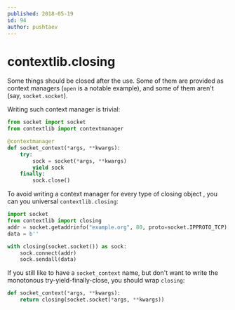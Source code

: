 ```yaml
---
published: 2018-05-19
id: 94
author: pushtaev
---
```


# contextlib.closing

Some things should be closed after the use. Some of them are provided as context managers (`open` is a notable example), and some of them aren't (say, `socket.socket`).

Writing such context manager is trivial:

```python {hide}
from socket import socket
from contextlib import contextmanager
```

```python {continue}
@contextmanager
def socket_context(*args, **kwargs):
    try:
        sock = socket(*args, **kwargs)
        yield sock
    finally:
        sock.close()
```

To avoid writing a context manager for every type of closing object , you can you universal `contextlib.closing`:

```python {hide}
import socket
from contextlib import closing
addr = socket.getaddrinfo("example.org", 80, proto=socket.IPPROTO_TCP)[0][-1]
data = b''
```

```python {continue}
with closing(socket.socket()) as sock:
    sock.connect(addr)
    sock.sendall(data)
```

If you still like to have a `socket_context` name, but don't want to write the monotonous try-yield-finally-close, you should wrap `closing`:

```python {continue}
def socket_context(*args, **kwargs):
    return closing(socket.socket(*args, **kwargs))
```
